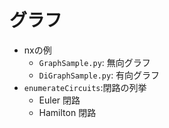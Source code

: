# グラフ
- nxの例
    - `GraphSample.py`: 無向グラフ
    - `DiGraphSample.py`: 有向グラフ
- `enumerateCircuits`:閉路の列挙
    - Euler 閉路
    - Hamilton 閉路